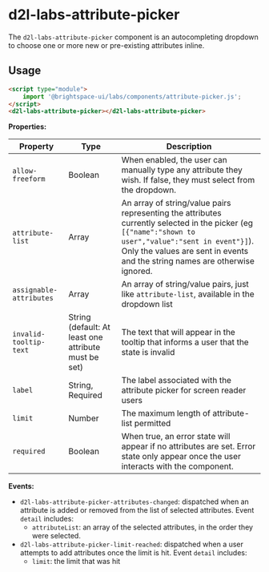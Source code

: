 # d2l-labs-attribute-picker

The `d2l-labs-attribute-picker` component is an autocompleting dropdown to choose one or more new or pre-existing attributes inline.

## Usage

```html
<script type="module">
    import '@brightspace-ui/labs/components/attribute-picker.js';
</script>
<d2l-labs-attribute-picker></d2l-labs-attribute-picker>
```

**Properties:**

| Property | Type | Description |
|--|--|--|
| `allow-freeform` | Boolean | When enabled, the user can manually type any attribute they wish. If false, they must select from the dropdown. |
| `attribute-list` | Array |  An array of string/value pairs representing the attributes currently selected in the picker (eg `[{"name":"shown to user","value":"sent in event"}]`). Only the values are sent in events and the string names are otherwise ignored. |
| `assignable-attributes` | Array | An array of string/value pairs, just like `attribute-list`, available in the dropdown list |
| `invalid-tooltip-text` | String (default: At least one attribute must be set) | The text that will appear in the tooltip that informs a user that the state is invalid |
| `label` | String, Required | The label associated with the attribute picker for screen reader users |
| `limit` | Number | The maximum length of attribute-list permitted |
| `required` | Boolean | When true, an error state will appear if no attributes are set. Error state only appear once the user interacts with the component. |

**Events:**

- `d2l-labs-attribute-picker-attributes-changed`: dispatched when an attribute is added or removed from the list of selected attributes. Event `detail` includes:
  - `attributeList`: an array of the selected attributes, in the order they were selected.
- `d2l-labs-attribute-picker-limit-reached`: dispatched when a user attempts to add attributes once the limit is hit. Event `detail` includes:
  - `limit`: the limit that was hit

